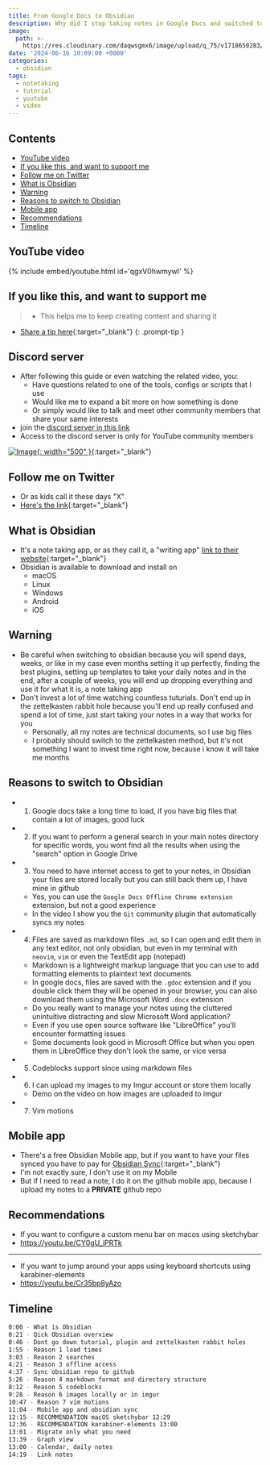 ```yaml
---
title: From Google Docs to Obsidian
description: Why did I stop taking notes in Google Docs and switched to Obsidian
image:
  path: >-
    https://res.cloudinary.com/daqwsgmx6/image/upload/q_75/v1718650283/youtube/obsidian/google-docs-to-obsidian.avif
date: '2024-06-16 10:09:00 +0000'
categories:
  - obsidian
tags:
  - notetaking
  - tutorial
  - youtube
  - video
---
```

## Contents

<!-- toc -->

- [YouTube video](#youtube-video)
- [If you like this, and want to support me](#if-you-like-this-and-want-to-support-me)
- [Follow me on Twitter](#follow-me-on-twitter)
- [What is Obsidian](#what-is-obsidian)
- [Warning](#warning)
- [Reasons to switch to Obsidian](#reasons-to-switch-to-obsidian)
- [Mobile app](#mobile-app)
- [Recommendations](#recommendations)
- [Timeline](#timeline)

<!-- tocstop -->

## YouTube video

{% include embed/youtube.html id='qgxV0hwmywI' %}

## If you like this, and want to support me

<!-- markdownlint-disable -->
<!-- prettier-ignore-start -->
 
<!-- tip=green, info=blue, warning=yellow, danger=red -->
 
> - This helps me to keep creating content and sharing it
- [Share a tip here](https://ko-fi.com/linkarzu){:target="\_blank"}
{: .prompt-tip }
 
<!-- prettier-ignore-end -->
<!-- markdownlint-restore -->

## Discord server

- After following this guide or even watching the related video, you:
  - Have questions related to one of the tools, configs or scripts that I use
  - Would like me to expand a bit more on how something is done
  - Or simply would like to talk and meet other community members that share your same interests
- join the [discord server in this link](https://www.youtube.com/channel/UCrSIvbFncPSlK6AdwE2QboA/join)
- Access to the discord server is only for YouTube community members

<!-- prettier-ignore -->
[![Image](../assets/img/imgs/250101-discord-server.avif){: width="500" }](https://www.youtube.com/channel/UCrSIvbFncPSlK6AdwE2QboA/join){:target="_blank"}


## Follow me on Twitter

- Or as kids call it these days "X"
- [Here's the link](https://x.com/link_arzu){:target="\_blank"}

## What is Obsidian

- It's a note taking app, or as they call it, a "writing app"
  [link to their website](https://obsidian.md){:target="\_blank"}
- Obsidian is available to download and install on
  - macOS
  - Linux
  - Windows
  - Android
  - iOS

## Warning

- Be careful when switching to obsidian because you will spend days, weeks, or
  like in my case even months setting it up perfectly, finding the best plugins,
  setting up templates to take your daily notes and in the end, after a couple
  of weeks, you will end up dropping everything and use it for what it is, a
  note taking app
- Don't invest a lot of time watching countless tuturials. Don't end up in the
  zettelkasten rabbit hole because you'll end up really confused and spend a lot
  of time, just start taking your notes in a way that works for you
  - Personally, all my notes are technical documents, so I use big files
  - I probably should switch to the zettelkasten method, but it's not something
    I want to invest time right now, because i know it will take me months

## Reasons to switch to Obsidian

- 1. Google docs take a long time to load, if you have big files that contain a
     lot of images, good luck
- 2. If you want to perform a general search in your main notes directory for
     specific words, you wont find all the results when using the "search"
     option in Google Drive
- 3. You need to have internet access to get to your notes, in Obsidian your
     files are stored locally but you can still back them up, I have mine in
     github
  - Yes, you can use the `Google Docs Offline Chrome extension` extension, but
    not a good experience
  - In the video I show you the `Git` community plugin that automatically syncs
    my notes
- 4. Files are saved as markdown files `.md`, so I can open and edit them in any
     text editor, not only obsidian, but even in my terminal with `neovim`,
     `vim` or even the TextEdit app (notepad)
  - Markdown is a lightweight markup language that you can use to add formatting
    elements to plaintext text documents
  - In google docs, files are saved with the `.gdoc` extension and if you double
    click them they will be opened in your browser, you can also download them
    using the Microsoft Word `.docx` extension
  - Do you really want to manage your notes using the cluttered unintuitive
    distracting and slow Microsoft Word application?
  - Even if you use open source software like "LibreOffice" you'll encounter
    formatting issues
  - Some documents look good in Microsoft Office but when you open them in
    LibreOffice they don't look the same, or vice versa
- 5. Codeblocks support since using markdown files
- 6. I can upload my images to my Imgur account or store them locally
  - Demo on the video on how images are uploaded to imgur
- 7. Vim motions

## Mobile app

- There's a free Obsidian Mobile app, but if you want to have your files synced
  you have to pay for
  [Obsidian Sync](https://obsidian.md/sync){:target="\_blank"}
- I'm not exactly sure, I don't use it on my Mobile
- But if I need to read a note, I do it on the github mobile app, because I
  upload my notes to a **PRIVATE** github repo

## Recommendations

- If you want to configure a custom menu bar on macos using sketchybar
- <https://youtu.be/CY0gU_iPRTk>

---

- If you want to jump around your apps using keyboard shortcuts using
  karabiner-elements
- <https://youtu.be/Cr35bp8yAzo>

## Timeline

```bash
0:00 - What is Obsidian
0:21 - Qick Obsidian overview
0:46 - Dont go down tutorial, plugin and zettelkasten rabbit holes
1:55 - Reason 1 load times
3:03 - Reason 2 searches
4:21 - Reason 3 offline access
4:37 - Sync obsidian repo to github
5:26 - Reason 4 markdown format and directory structure
8:12 - Reason 5 codeblocks
9:28 - Reason 6 images locally or in imgur
10:47 - Reason 7 vim motions
11:04 - Mobile app and obsidian sync
12:15 - RECOMMENDATION macOS sketchybar 12:29
12:36 - RECOMMENDATION karabiner-elements 13:00
13:01 - Migrate only what you need
13:39 - Graph view
13:00 - Calendar, daily notes
14:19 - Link notes
```

